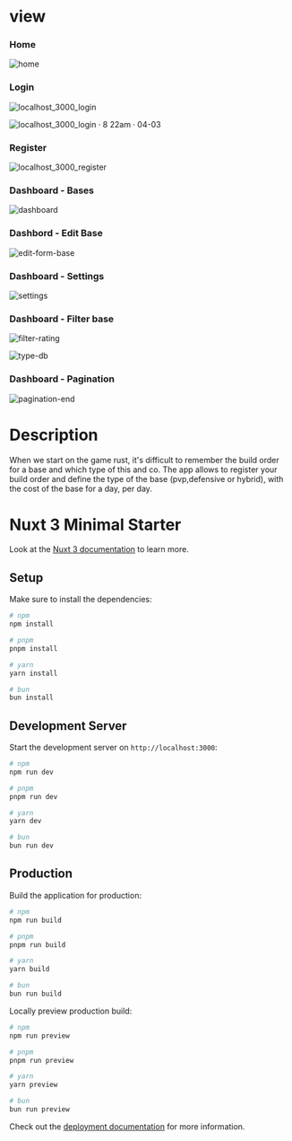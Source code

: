 # view 

### Home
![home](https://github.com/Ninokeep/share-your-base-front/assets/121240813/ede989d8-bd57-4eb5-8602-75c34ec70d06)

### Login
![localhost_3000_login](https://github.com/Ninokeep/share-your-base-front/assets/121240813/29bb099c-b2e6-4b38-9557-d9ef0da8d0f2)

![localhost_3000_login · 8 22am · 04-03](https://github.com/Ninokeep/share-your-base-front/assets/121240813/9d4ea73d-eb67-4a46-b218-9e13ec273713)

### Register
![localhost_3000_register](https://github.com/Ninokeep/share-your-base-front/assets/121240813/2c62ded1-50b1-48aa-9405-d335bc1eef15)

### Dashboard - Bases
![dashboard](https://github.com/Ninokeep/share-your-base-front/assets/121240813/da350d7d-abd5-40ba-9700-b2c694d7167d)

### Dashbord - Edit Base
![edit-form-base](https://github.com/Ninokeep/share-your-base-front/assets/121240813/f995617d-47b3-421d-b5a0-0f5b742f8e80)

### Dashboard - Settings
![settings](https://github.com/Ninokeep/share-your-base-front/assets/121240813/e1c278e4-0f7a-4b68-bbc6-d23921caa5fe)

### Dashboard - Filter base
![filter-rating](https://github.com/Ninokeep/share-your-base-front/assets/121240813/e540d5fc-3859-4ea2-8729-0f9b403f0f0a)

![type-db](https://github.com/Ninokeep/share-your-base-front/assets/121240813/821658d6-ba4a-47d2-a42b-31f4ea3811d3)

### Dashboard - Pagination

![pagination-end](https://github.com/Ninokeep/share-your-base-front/assets/121240813/d2250af2-6769-4d60-92f4-3f4f819a6fc5)

# Description

When we start on the game rust, it's difficult to remember the build order for a base and which type of this and co.
The app allows to register your build order and define the type of the base (pvp,defensive or hybrid), with the cost of the base for a day, per day.

# Nuxt 3 Minimal Starter

Look at the [Nuxt 3 documentation](https://nuxt.com/docs/getting-started/introduction) to learn more.

## Setup

Make sure to install the dependencies:

```bash
# npm
npm install

# pnpm
pnpm install

# yarn
yarn install

# bun
bun install
```

## Development Server

Start the development server on `http://localhost:3000`:

```bash
# npm
npm run dev

# pnpm
pnpm run dev

# yarn
yarn dev

# bun
bun run dev
```

## Production

Build the application for production:

```bash
# npm
npm run build

# pnpm
pnpm run build

# yarn
yarn build

# bun
bun run build
```

Locally preview production build:

```bash
# npm
npm run preview

# pnpm
pnpm run preview

# yarn
yarn preview

# bun
bun run preview
```

Check out the [deployment documentation](https://nuxt.com/docs/getting-started/deployment) for more information.
